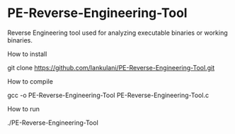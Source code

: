 # PE-Reverse-Engineering-Tool
Reverse Engineering tool used for analyzing executable binaries or working binaries.

How to install

git clone https://github.com/Iankulani/PE-Reverse-Engineering-Tool.git

How to compile 

gcc -o PE-Reverse-Engineering-Tool PE-Reverse-Engineering-Tool.c

How to run

./PE-Reverse-Engineering-Tool
